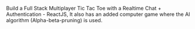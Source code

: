 Build a Full Stack Multiplayer Tic Tac Toe with a Realtime Chat + Authentication - ReactJS,
It also has an added computer game where the AI algorithm (Alpha-beta-pruning) is used.
